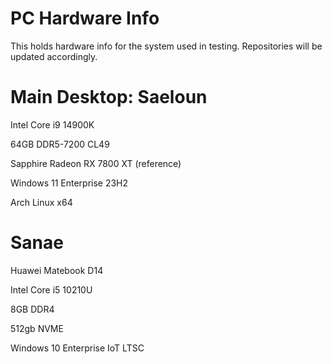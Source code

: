 # PC Hardware Info
This holds hardware info for the system used in testing. Repositories will be updated accordingly.

# Main Desktop: Saeloun
Intel Core i9 14900K

64GB DDR5-7200 CL49

Sapphire Radeon RX 7800 XT (reference)

Windows 11 Enterprise 23H2

Arch Linux x64
# Sanae
Huawei Matebook D14 

Intel Core i5 10210U

8GB DDR4

512gb NVME

Windows 10 Enterprise IoT LTSC

